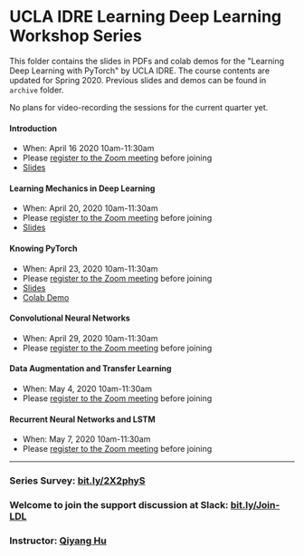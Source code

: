 # UCLA IDRE Learning Deep Learning Workshop Series

This folder contains the slides in PDFs and colab demos for the "Learning Deep Learning with PyTorch" by UCLA IDRE. The course contents are updated for Spring 2020. Previous slides and demos can be found in `archive` folder.

No plans for video-recording the sessions for the current quarter yet.

#### Introduction

 - When: April 16 2020 10am-11:30am 
 - Please [register to the Zoom meeting](https://ucla.zoom.us/meeting/register/tJwldeGhqjIjRcTpVYaf3ARBDZ0YeeyC2A) before joining
 - [Slides](https://huqy.github.io/idre-learning-deep-learning-pytorch/1_DL_Intro.pdf)
<!--
 - [Session Feedback Survey](http://bit.ly/IDRE208)
-->


#### Learning Mechanics in Deep Learning
 - When: April 20, 2020 10am-11:30am
 - Please [register to the Zoom meeting](https://ucla.zoom.us/meeting/register/tZUvdumqqzMoOhBIlZqjcj6lxo0RUnv19w) before joining
- [Slides](https://huqy.github.io/idre-learning-deep-learning-pytorch/2_DL_learningmech.pdf)
<!--
- [Session Feedback Survey](http://bit.ly/IDRE209)
-->


#### Knowing PyTorch 
 - When: April 23, 2020 10am-11:30am
 - Please [register to the Zoom meeting](https://ucla.zoom.us/meeting/register/tZAtdOmrrTsqoVYBRMk-UpTOEaWdbeIAdA) before joining
- [Slides](https://huqy.github.io/idre-learning-deep-learning-pytorch/3_DL_pytorch.pdf)
- [Colab Demo](http://bit.ly/LDL_01)
<!--
- [Session Feedback Survey](http://bit.ly/IDRE210)
-->

#### Convolutional Neural Networks
 - When: April 29, 2020 10am-11:30am
 - Please [register to the Zoom meeting](https://ucla.zoom.us/meeting/register/vpMod--srzMjG8SI5rW0ZmqXxsYzfdvwAw) before joining
<!--
- [Slides](https://huqy.github.io/idre-learning-deep-learning-pytorch/4_DL_CNNs.pdf)
- [Colab Demo](http://bit.ly/LDL_02)
- [Session Feedback Survey](http://bit.ly/IDRE211)
-->

#### Data Augmentation and Transfer Learning
 - When: May 4, 2020 10am-11:30am
 - Please [register to the Zoom meeting](https://ucla.zoom.us/meeting/register/vp0uf-qoqTgu9KYA3bKxxxCqqKKuZAVrMQ) before joining
<!--
- [Slides](https://huqy.github.io/idre-learning-deep-learning-pytorch/5_DL_adv.pdf)
- [Colab Demo](http://bit.ly/LDL_03)
- [Session Feedback Survey](http://bit.ly/IDRE212)
-->

#### Recurrent Neural Networks and LSTM 
 - When: May 7, 2020 10am-11:30am
 - Please [register to the Zoom meeting](https://ucla.zoom.us/meeting/register/upwucO6sqzkilcus1KzXvRS-gEGwaliW1g) before joining
<!--
- [Slides](https://huqy.github.io/idre-learning-deep-learning-pytorch/5_DL_adv.pdf)
- [Colab Demo](http://bit.ly/LDL_03)
- [Session Feedback Survey](http://bit.ly/IDRE212)
-->

---

### Series Survey: [bit.ly/2X2phyS](https://bit.ly/2X2phyS)

### Welcome to join the support discussion at Slack: [bit.ly/Join-LDL](https://bit.ly/Join-LDL)

### Instructor: [Qiyang Hu](mailto:huqy@idre.ucla.edu)

